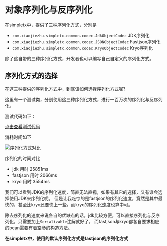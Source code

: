 # 对象序列化与反序列化

在simpletx中，提供了三种序列化方式，分别是

- ``com.xiaojiezhu.simpletx.common.codec.JdkObjectCodec`` JDK序列化
- ``com.xiaojiezhu.simpletx.common.codec.JSONObjectCodec`` Fastjson序列化
- ``com.xiaojiezhu.simpletx.common.codec.KryoObjectCodec`` Kryo序列化

除了这自带的三种序列化方式，开发者也可以编写自己自定义的序列化方式。


## 序列化方式的选择

在这三种提供的序列化方式中，到底该如何选择序列化方式呢?

这里有一个测试类，分别使用这三种序列化方式，进行一百万次的序列化与反序列化。

测试代码如下：

[点击查看测试代码](https://github.com/zxjpro/simpletx/blob/master/simpletx-test/src/test/java/com/xiaojiezhu/simpletx/test/coec/ObjectCodecTest.java)

消耗时间如下

![序列化方式对比](http://wx3.sinaimg.cn/mw690/005ZQTvlly1fy7jse02bzj30tw0kudgo.jpg)

序列化的时间对比

- jdk 用时  25851ms
- fastjson 用时 2066ms
- kryo 用时 3554ms

我们可以看到JDK的序列化速度，简直无法直视，如果有其它的选择，又有谁会选择使用JDK来序列化呢。
但是让我吃惊的是fastjson的序列化速度，竟然是其中最快的，甚至比kryo还要快上一些。而kryo的序列化速度也算中可。

除去序列化的速度来说各自的优缺点的话，jdk比较方便，可以直接序列化与反序列化，只需要加上``Serializable``注解就好了，
而fastjson与kryo都各自要求相应的bean需要有着空参的构造方法。

**在simpletx中，使用的默认序列化方式是fastjson的序列化方式**